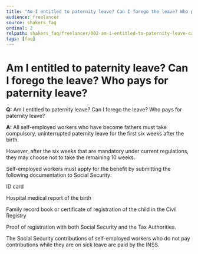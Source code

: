 ```yaml
---
title: "Am I entitled to paternity leave? Can I forego the leave? Who pays for paternity leave?"
audience: freelancer
source: shakers_faq
ordinal: 2
relpath: shakers_faq/freelancer/002-am-i-entitled-to-paternity-leave-can-i-forego-the-leave-who-pays-for-paternity-l.md
tags: [faq]
---
```


# Am I entitled to paternity leave? Can I forego the leave? Who pays for paternity leave?

**Q:** Am I entitled to paternity leave? Can I forego the leave? Who pays for paternity leave?

**A:** All self-employed workers who have become fathers must take compulsory, uninterrupted paternity leave for the first six weeks after the birth.

However, after the six weeks that are mandatory under current regulations, they may choose not to take the remaining 10 weeks.

Self-employed workers must apply for the benefit by submitting the following documentation to Social Security:

ID card

Hospital medical report of the birth

Family record book or certificate of registration of the child in the Civil Registry

Proof of registration with both Social Security and the Tax Authorities.

The Social Security contributions of self-employed workers who do not pay contributions while they are on sick leave are paid by the INSS.
